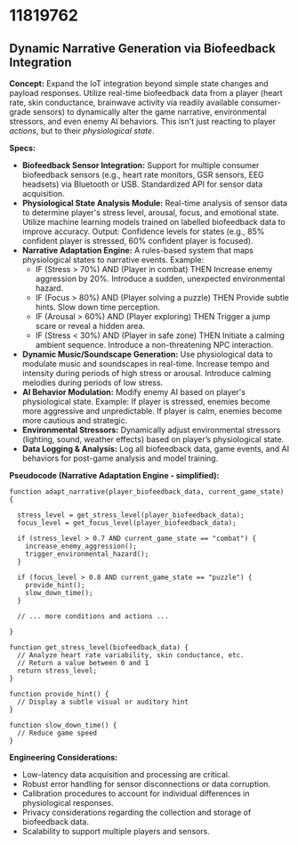 # 11819762

## Dynamic Narrative Generation via Biofeedback Integration

**Concept:** Expand the IoT integration beyond simple state changes and payload responses. Utilize real-time biofeedback data from a player (heart rate, skin conductance, brainwave activity via readily available consumer-grade sensors) to dynamically alter the game narrative, environmental stressors, and even enemy AI behaviors. This isn't just reacting to player *actions*, but to their *physiological state*.

**Specs:**

*   **Biofeedback Sensor Integration:** Support for multiple consumer biofeedback sensors (e.g., heart rate monitors, GSR sensors, EEG headsets) via Bluetooth or USB. Standardized API for sensor data acquisition.
*   **Physiological State Analysis Module:**  Real-time analysis of sensor data to determine player's stress level, arousal, focus, and emotional state. Utilize machine learning models trained on labelled biofeedback data to improve accuracy.  Output: Confidence levels for states (e.g., 85% confident player is stressed, 60% confident player is focused).
*   **Narrative Adaptation Engine:** A rules-based system that maps physiological states to narrative events. Example:
    *   IF (Stress > 70%) AND (Player in combat) THEN Increase enemy aggression by 20%. Introduce a sudden, unexpected environmental hazard.
    *   IF (Focus > 80%) AND (Player solving a puzzle) THEN Provide subtle hints. Slow down time perception.
    *   IF (Arousal > 60%) AND (Player exploring) THEN Trigger a jump scare or reveal a hidden area.
    *   IF (Stress < 30%) AND (Player in safe zone) THEN Initiate a calming ambient sequence. Introduce a non-threatening NPC interaction.
*   **Dynamic Music/Soundscape Generation:** Use physiological data to modulate music and soundscapes in real-time. Increase tempo and intensity during periods of high stress or arousal. Introduce calming melodies during periods of low stress.
*   **AI Behavior Modulation:**  Modify enemy AI based on player's physiological state.  Example:  If player is stressed, enemies become more aggressive and unpredictable. If player is calm, enemies become more cautious and strategic.
*   **Environmental Stressors:** Dynamically adjust environmental stressors (lighting, sound, weather effects) based on player’s physiological state.
*   **Data Logging & Analysis:** Log all biofeedback data, game events, and AI behaviors for post-game analysis and model training.

**Pseudocode (Narrative Adaptation Engine - simplified):**

```
function adapt_narrative(player_biofeedback_data, current_game_state) {

  stress_level = get_stress_level(player_biofeedback_data);
  focus_level = get_focus_level(player_biofeedback_data);

  if (stress_level > 0.7 AND current_game_state == "combat") {
    increase_enemy_aggression();
    trigger_environmental_hazard();
  }

  if (focus_level > 0.8 AND current_game_state == "puzzle") {
    provide_hint();
    slow_down_time();
  }

  // ... more conditions and actions ...

}

function get_stress_level(biofeedback_data) {
  // Analyze heart rate variability, skin conductance, etc.
  // Return a value between 0 and 1
  return stress_level;
}

function provide_hint() {
  // Display a subtle visual or auditory hint
}

function slow_down_time() {
  // Reduce game speed
}
```

**Engineering Considerations:**

*   Low-latency data acquisition and processing are critical.
*   Robust error handling for sensor disconnections or data corruption.
*   Calibration procedures to account for individual differences in physiological responses.
*   Privacy considerations regarding the collection and storage of biofeedback data.
*   Scalability to support multiple players and sensors.